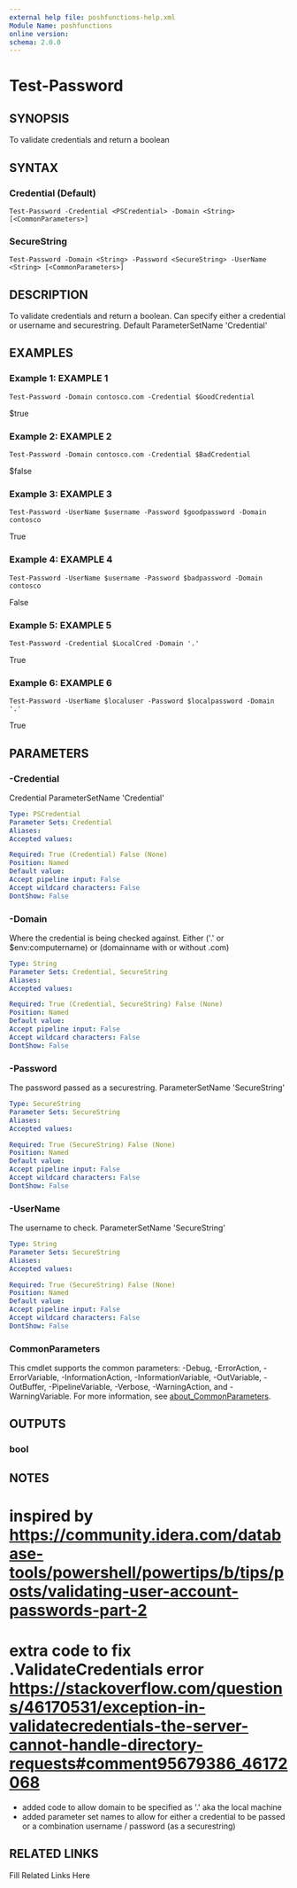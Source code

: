 ```yaml
---
external help file: poshfunctions-help.xml
Module Name: poshfunctions
online version: 
schema: 2.0.0
---
```


# Test-Password

## SYNOPSIS

To validate credentials and return a boolean

## SYNTAX

### Credential (Default)

```
Test-Password -Credential <PSCredential> -Domain <String> [<CommonParameters>]
```

### SecureString

```
Test-Password -Domain <String> -Password <SecureString> -UserName <String> [<CommonParameters>]
```

## DESCRIPTION

To validate credentials and return a boolean.
Can specify either a credential or username and securestring.
Default ParameterSetName 'Credential'


## EXAMPLES

### Example 1: EXAMPLE 1

```
Test-Password -Domain contosco.com -Credential $GoodCredential
```

$true





### Example 2: EXAMPLE 2

```
Test-Password -Domain contosco.com -Credential $BadCredential
```

$false





### Example 3: EXAMPLE 3

```
Test-Password -UserName $username -Password $goodpassword -Domain contosco
```

True





### Example 4: EXAMPLE 4

```
Test-Password -UserName $username -Password $badpassword -Domain contosco
```

False





### Example 5: EXAMPLE 5

```
Test-Password -Credential $LocalCred -Domain '.'
```

True





### Example 6: EXAMPLE 6

```
Test-Password -UserName $localuser -Password $localpassword -Domain '.'
```

True






## PARAMETERS

### -Credential

Credential ParameterSetName 'Credential'

```yaml
Type: PSCredential
Parameter Sets: Credential
Aliases: 
Accepted values: 

Required: True (Credential) False (None)
Position: Named
Default value: 
Accept pipeline input: False
Accept wildcard characters: False
DontShow: False
```

### -Domain

Where the credential is being checked against.
Either ('.' or $env:computername) or (domainname with or without .com)

```yaml
Type: String
Parameter Sets: Credential, SecureString
Aliases: 
Accepted values: 

Required: True (Credential, SecureString) False (None)
Position: Named
Default value: 
Accept pipeline input: False
Accept wildcard characters: False
DontShow: False
```

### -Password

The password passed as a securestring.
ParameterSetName 'SecureString'

```yaml
Type: SecureString
Parameter Sets: SecureString
Aliases: 
Accepted values: 

Required: True (SecureString) False (None)
Position: Named
Default value: 
Accept pipeline input: False
Accept wildcard characters: False
DontShow: False
```

### -UserName

The username to check.
ParameterSetName 'SecureString'

```yaml
Type: String
Parameter Sets: SecureString
Aliases: 
Accepted values: 

Required: True (SecureString) False (None)
Position: Named
Default value: 
Accept pipeline input: False
Accept wildcard characters: False
DontShow: False
```


### CommonParameters

This cmdlet supports the common parameters: -Debug, -ErrorAction, -ErrorVariable, -InformationAction, -InformationVariable, -OutVariable, -OutBuffer, -PipelineVariable, -Verbose, -WarningAction, and -WarningVariable. For more information, see [about_CommonParameters](http://go.microsoft.com/fwlink/?LinkID=113216).

## OUTPUTS

### bool


## NOTES

# inspired by https://community.idera.com/database-tools/powershell/powertips/b/tips/posts/validating-user-account-passwords-part-2
# extra code to fix .ValidateCredentials error https://stackoverflow.com/questions/46170531/exception-in-validatecredentials-the-server-cannot-handle-directory-requests#comment95679386_46172068

* added code to allow domain to be specified as '.' aka the local machine
* added parameter set names to allow for either a credential to be passed or a combination username / password (as a securestring)


## RELATED LINKS

Fill Related Links Here

